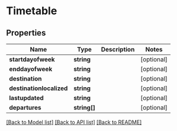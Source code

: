 # Timetable

## Properties
Name | Type | Description | Notes
------------ | ------------- | ------------- | -------------
**startdayofweek** | **string** |  | [optional] 
**enddayofweek** | **string** |  | [optional] 
**destination** | **string** |  | [optional] 
**destinationlocalized** | **string** |  | [optional] 
**lastupdated** | **string** |  | [optional] 
**departures** | **string[]** |  | [optional] 

[[Back to Model list]](../README.md#documentation-for-models) [[Back to API list]](../README.md#documentation-for-api-endpoints) [[Back to README]](../README.md)


